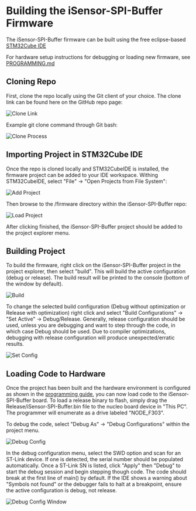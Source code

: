 # Building the iSensor-SPI-Buffer Firmware

The iSensor-SPI-Buffer firmware can be built using the free eclipse-based [STM32Cube IDE](https://www.st.com/en/development-tools/stm32cubeide.html)

For hardware setup instructions for debugging or loading new firmware, see [PROGRAMMING.md](https://github.com/ajn96/iSensor-SPI-Buffer/blob/master/markdown/PROGRAMMING.md)

## Cloning Repo

First, clone the repo locally using the Git client of your choice. The clone link can be found here on the GitHub repo page:

![Clone Link](https://github.com/ajn96/iSensor-SPI-Buffer/raw/master/img/clone_button.PNG)

Example git clone command through Git bash:

![Clone Process](https://github.com/ajn96/iSensor-SPI-Buffer/raw/master/img/git_clone.PNG)

## Importing Project in STM32Cube IDE

Once the repo is cloned locally and STM32CubeIDE is installed, the firmware project can be added to your IDE workspace. Withing STM32CubeIDE, select "File" -> "Open Projects from File System":

![Add Project](https://github.com/ajn96/iSensor-SPI-Buffer/raw/master/img/open_project_menu.PNG)

Then browse to the /firmware directory within the iSensor-SPI-Buffer repo:

![Load Project](https://github.com/ajn96/iSensor-SPI-Buffer/raw/master/img/project_browse.PNG)

After clicking finished, the iSensor-SPI-Buffer project should be added to the project explorer menu.

## Building Project

To build the firmware, right click on the iSensor-SPI-Buffer project in the project explorer, then select "build". This will build the active configuration (debug or release). The build result will be printed to the console (bottom of the window by default).

![Build](https://github.com/ajn96/iSensor-SPI-Buffer/raw/master/img/build_project.PNG)

To change the selected build configuration (Debug without optimization or Release with optimization) right click and select "Build Configurations" -> "Set Active" -> Debug/Release. Generally, release configuration should be used, unless you are debugging and want to step through the code, in which case Debug should be used. Due to compiler optimizations, debugging with release configuration will produce unexpected/erratic results.

![Set Config](https://github.com/ajn96/iSensor-SPI-Buffer/raw/master/img/set_active_config.PNG)

## Loading Code to Hardware

Once the project has been built and the hardware environment is configured as shown in the [programming guide](https://github.com/ajn96/iSensor-SPI-Buffer/blob/master/markdown/PROGRAMMING.md), you can now load code to the iSensor-SPI-Buffer board. To load a release binary to flash, simply drag the Release/iSensor-SPI-Buffer.bin file to the nucleo board device in "This PC". The programmer will enumerate as a drive labeled "NODE_F303".

To debug the code, select "Debug As" -> "Debug Configurations" within the project menu.

![Debug Config](https://github.com/ajn96/iSensor-SPI-Buffer/raw/master/img/debug_selection.PNG)

In the debug configuration menu, select the SWD option and scan for an ST-Link device. If one is detected, the serial number should be populated automatically. Once a ST-Link SN is listed, click "Apply" then "Debug" to start the debug session and begin stepping though code. The code should break at the first line of main() by default. If the IDE shows a warning about "Symbols not found" or the debugger fails to halt at a breakpoint, ensure the active configuration is debug, not release.

![Debug Config Window](https://github.com/ajn96/iSensor-SPI-Buffer/raw/master/img/debug_config.PNG)
